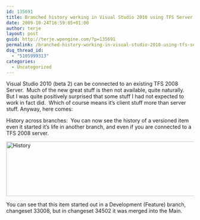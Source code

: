 ```yaml
---
id: 135691
title: Branched history working in Visual Studio 2010 using TFS Server 2008
date: 2009-10-24T16:59:05+01:00
author: terje
layout: post
guid: http://terje.wpengine.com/?p=135691
permalink: /branched-history-working-in-visual-studio-2010-using-tfs-server-2008/
dsq_thread_id:
  - "5105999313"
categories:
  - Uncategorized
---
```

<p>Visual Studio 2010 (beta 2) can be connected to an existing TFS 2008 Server.  Much of the new great stuff is then not available, quite naturally.  But I was quite positively surprised that some stuff I had not expected to work in fact did.  Which of course means it’s client stuff more than server stuff. Anyway, here comes:</p>  <p>History across branches:  You can now see the history of a versioned item even it started it’s life in another branch, and even if you are connected to a TFS 2008 server.</p>  <p><a href="http://gwb.blob.core.windows.net/terje/WindowsLiveWriter/BranchedhistoryworkinginVisualStudio2010_14334/History_2.jpg"><img style="border-bottom: 0px; border-left: 0px; display: inline; border-top: 0px; border-right: 0px" title="History" border="0" alt="History" src="http://hermit.no/wp-content/uploads/2015/08/GWB-WindowsLiveWriter-BranchedhistoryworkinginVisualStudio2010_14334-History_thumb.jpg" width="516" height="147" /></a> </p>  <p>You can see that this item started out in a Development (Feature) branch, changeset 33008, but in changeset 34502 it was merged into the Main.  </p>